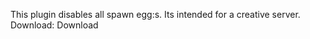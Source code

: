 This plugin disables all spawn egg:s. Its intended for a creative server. 
Download: <a herf = "https://github.com/lukasabbe/SpawnEggDisabler/releases/tag/Released"> Download </a>
